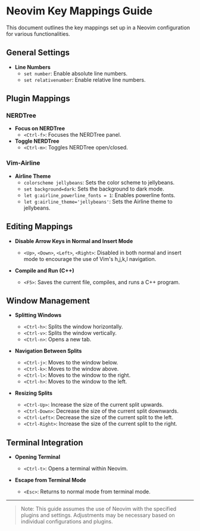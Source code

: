 # Neovim Key Mappings Guide

This document outlines the key mappings set up in a Neovim configuration for various functionalities.

## General Settings

- **Line Numbers**
  - `set number`: Enable absolute line numbers.
  - `set relativenumber`: Enable relative line numbers.

## Plugin Mappings

### NERDTree

- **Focus on NERDTree**
  - `<Ctrl-f>`: Focuses the NERDTree panel.
- **Toggle NERDTree**
  - `<Ctrl-m>`: Toggles NERDTree open/closed.

### Vim-Airline

- **Airline Theme**
  - `colorscheme jellybeans`: Sets the color scheme to jellybeans.
  - `set background=dark`: Sets the background to dark mode.
  - `let g:airline_powerline_fonts = 1`: Enables powerline fonts.
  - `let g:airline_theme='jellybeans'`: Sets the Airline theme to jellybeans.

## Editing Mappings

- **Disable Arrow Keys in Normal and Insert Mode**
  - `<Up>`, `<Down>`, `<Left>`, `<Right>`: Disabled in both normal and insert mode to encourage the use of Vim's h,j,k,l navigation.

- **Compile and Run (C++)**
  - `<F5>`: Saves the current file, compiles, and runs a C++ program.

## Window Management

- **Splitting Windows**
  - `<Ctrl-h>`: Splits the window horizontally.
  - `<Ctrl-v>`: Splits the window vertically.
  - `<Ctrl-n>`: Opens a new tab.

- **Navigation Between Splits**
  - `<Ctrl-j>`: Moves to the window below.
  - `<Ctrl-k>`: Moves to the window above.
  - `<Ctrl-l>`: Moves to the window to the right.
  - `<Ctrl-h>`: Moves to the window to the left.

- **Resizing Splits**
  - `<Ctrl-Up>`: Increase the size of the current split upwards.
  - `<Ctrl-Down>`: Decrease the size of the current split downwards.
  - `<Ctrl-Left>`: Decrease the size of the current split to the left.
  - `<Ctrl-Right>`: Increase the size of the current split to the right.

## Terminal Integration

- **Opening Terminal**
  - `<Ctrl-t>`: Opens a terminal within Neovim.

- **Escape from Terminal Mode**
  - `<Esc>`: Returns to normal mode from terminal mode.

---

> Note: This guide assumes the use of Neovim with the specified plugins and settings. Adjustments may be necessary based on individual configurations and plugins.
